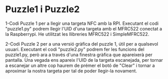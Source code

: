 # Puzzle1 i Puzzle2

1-Codi Puzzle 1 per a llegir una targeta NFC amb la RPI.
Executant el codi "puzzle1.py" podrem llegir l'UID d'una targeta amb el MFRC522 conectat a la Raspberrypi. 
He utilitzat les llibreries MFRC522 i SimpleMFRC522.

2-Codi Puzzle 2 per a una versió gràfica del puzzle 1, útil per a qualsevol usuari.
Executant el codi "puzzle2.py" podrem fer les funcions del puzzle1.py, però ara a través d'una finestra gràfica que apareixerà per pantalla. Una vegada ens apareix l'UID de la targeta escanejada, per tornar a escanejar un altre cop haurem de prémer el botó de "Clear" i tornar a aproximar la nostra targeta per tal de poder llegir-la novament. 
